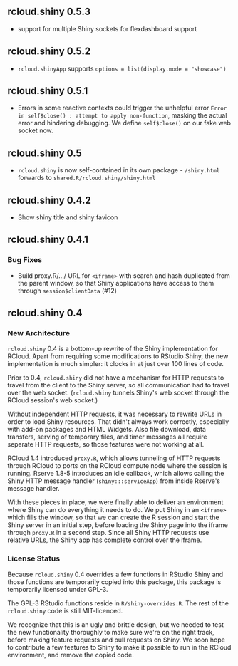 ## rcloud.shiny 0.5.3
* support for multiple Shiny sockets for flexdashboard support

## rcloud.shiny 0.5.2
* `rcloud.shinyApp` supports `options = list(display.mode = "showcase")`

## rcloud.shiny 0.5.1
* Errors in some reactive contexts could trigger the unhelpful error `Error in self$close() :
  attempt to apply non-function`, masking the actual error and hindering debugging. We define
  `self$close()` on our fake web socket now.

## rcloud.shiny 0.5
* `rcloud.shiny` is now self-contained in its own package - `/shiny.html`
  forwards to `shared.R/rcloud.shiny/shiny.html`

## rcloud.shiny 0.4.2
* Show shiny title and shiny favicon

## rcloud.shiny 0.4.1

### Bug Fixes

* Build proxy.R/.../ URL for `<iframe>` with search and hash duplicated from the parent window, so
  that Shiny applications have access to them through `session$clientData` (#12)

## rcloud.shiny 0.4

### New Architecture

`rcloud.shiny` 0.4 is a bottom-up rewrite of the Shiny implementation for RCloud. Apart from
requiring some modifications to RStudio Shiny, the new implementation is much simpler: it clocks in
at just over 100 lines of code.

Prior to 0.4, `rcloud.shiny` did not have a mechanism for HTTP requests to travel from the client to
the Shiny server, so all communication had to travel over the web socket. (`rcloud.shiny` tunnels
Shiny's web socket through the RCloud session's web socket.)

Without independent HTTP requests, it was necessary to rewrite URLs in order to load Shiny
resources. That didn't always work correctly, especially with add-on packages and HTML
Widgets. Also file download, data transfers, serving of temporary files, and timer messages all
require separate HTTP requests, so those features were not working at all.

RCloud 1.4 introduced `proxy.R`, which allows tunneling of HTTP requests through RCloud to ports on
the RCloud compute node where the session is running. Rserve 1.8-5 introduces an idle callback,
which allows calling the Shiny HTTP message handler (`shiny:::serviceApp`) from inside Rserve's
message handler.

With these pieces in place, we were finally able to deliver an environment where Shiny can do
everything it needs to do. We put Shiny in an `<iframe>` which fills the window, so that we can
create the R session and start the Shiny server in an initial step, before loading the Shiny page
into the iframe through `proxy.R` in a second step. Since all Shiny HTTP requests use relative URLs,
the Shiny app has complete control over the iframe.

### License Status

Because `rcloud.shiny` 0.4 overrides a few functions in RStudio Shiny and those functions are
temporarily copied into this package, this package is temporarily licensed under GPL-3.

The GPL-3 RStudio functions reside in `R/shiny-overrides.R`. The rest of the `rcloud.shiny` code is
still MIT-licenced.

We recognize that this is an ugly and brittle design, but we needed to test the new functionality
thoroughly to make sure we're on the right track, before making feature requests and pull requests
on Shiny. We soon hope to contribute a few features to Shiny to make it possible to run in the
RCloud environment, and remove the copied code.
